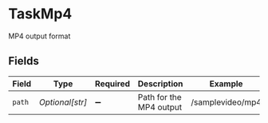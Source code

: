# TaskMp4

MP4 output format


## Fields

| Field                   | Type                    | Required                | Description             | Example                 |
| ----------------------- | ----------------------- | ----------------------- | ----------------------- | ----------------------- |
| `path`                  | *Optional[str]*         | :heavy_minus_sign:      | Path for the MP4 output | /samplevideo/mp4        |